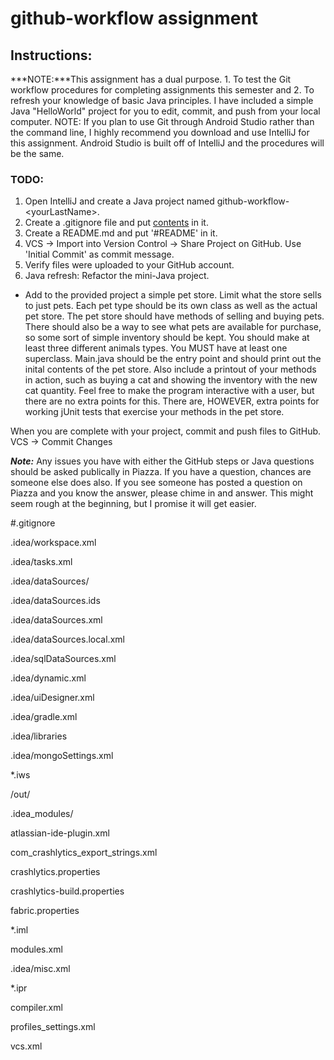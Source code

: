 # github-workflow assignment

## Instructions:
***NOTE:***This assignment has a dual purpose. 1. To test the Git workflow procedures for completing assignments this semester and 2. To refresh your knowledge of basic Java principles. I have included a simple Java "HelloWorld" project for you to edit, commit, and push from your local computer. NOTE: If you plan to use Git through Android Studio rather than the command line, I highly recommend you download and use IntelliJ for this assignment. Android Studio is built off of IntelliJ and the procedures will be the same.

### TODO:
1. Open IntelliJ and create a Java project named github-workflow-\<yourLastName\>.
2. Create a .gitignore file and put [contents](#.gitignore) in it.
3. Create a README.md and put '\#README' in it.
4. VCS -> Import into Version Control -> Share Project on GitHub. Use 'Initial Commit' as commit message.
5. Verify files were uploaded to your GitHub account.
6. Java refresh: Refactor the mini-Java project. 
 * Add to the provided project a simple pet store. Limit what the store sells to just pets. Each pet type should be its own class as well as the actual pet store. The pet store should have methods of selling and buying pets. There should also be a way to see what pets are available for purchase, so some sort of simple inventory should be kept. You should make at least three different animals types. You MUST have at least one superclass. Main.java should be the entry point and should print out the inital contents of the pet store. Also include a printout of your methods in action, such as buying a cat and showing the inventory with the new cat quantity. Feel free to make the program interactive with a user, but there are no extra points for this. There are, HOWEVER, extra points for working jUnit tests that exercise your methods in the pet store.
 
 When you are complete with your project, commit and push files to GitHub. VCS -> Commit Changes
 
 ***Note:*** Any issues you have with either the GitHub steps or Java questions should be asked publically in Piazza. If you have a question, chances are someone else does also. If you see someone has posted a question on Piazza and you know the answer, please chime in and answer. This might seem rough at the beginning, but I promise it will get easier.

#.gitignore

.idea/workspace.xml

.idea/tasks.xml

.idea/dataSources/

.idea/dataSources.ids

.idea/dataSources.xml

.idea/dataSources.local.xml

.idea/sqlDataSources.xml

.idea/dynamic.xml

.idea/uiDesigner.xml

.idea/gradle.xml

.idea/libraries

.idea/mongoSettings.xml

*.iws

/out/

.idea_modules/

atlassian-ide-plugin.xml

com_crashlytics_export_strings.xml

crashlytics.properties

crashlytics-build.properties

fabric.properties

*.iml

modules.xml

.idea/misc.xml

*.ipr

compiler.xml

profiles_settings.xml

vcs.xml
